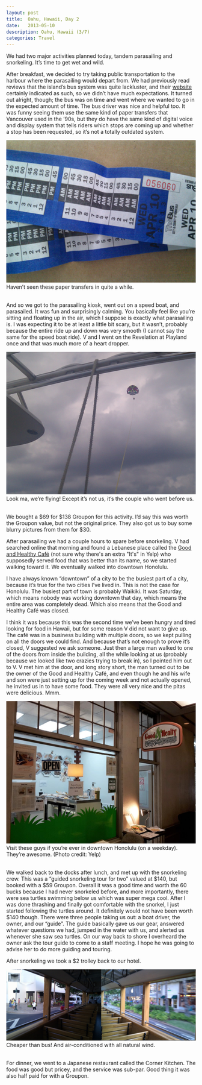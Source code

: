```yaml
---
layout: post
title:  Oahu, Hawaii, Day 2
date:   2013-05-10
description: Oahu, Hawaii (3/7)
categories: Travel
---
```

We had two major activities planned today, tandem parasailing and snorkeling. It’s time to get wet and wild.

After breakfast, we decided to try taking public transportation to the harbour where the parasailing would depart from. We had previously read reviews that the island’s bus system was quite lackluster, and their <a href="http://www.thebus.org/" target="blank">website</a> certainly indicated as such, so we didn’t have much expectations. It turned out alright, though; the bus was on time and went where we wanted to go in the expected amount of time. The bus driver was nice and helpful too. It was funny seeing them use the same kind of paper transfers that Vancouver used in the ’90s, but they do have the same kind of digital voice and display system that tells riders which stops are coming up and whether a stop has been requested, so it’s not a totally outdated system.

<div class="img_row">
	<img class="col three" src="/img/2013-05-10-a.jpg">
</div>
<div class="col three caption">
	Haven’t seen these paper transfers in quite a while. 
</div>
<br/>

And so we got to the parasailing kiosk, went out on a speed boat, and parasailed. It was fun and surprisingly calming. You basically feel like you’re sitting and floating up in the air, which I suppose is exactly what parasailing is. I was expecting it to be at least a little bit scary, but it wasn’t, probably because the entire ride up and down was very smooth (I cannot say the same for the speed boat ride). V and I went on the Revelation at Playland once and that was much more of a heart dropper.

<div class="img_row">
	<img class="col three" src="/img/2013-05-10-b.jpg">
</div>
<div class="col three caption">
	Look ma, we’re flying! Except it’s not us, it’s the couple who went before us.
</div>
<br/>

We bought a $69 for $138 Groupon for this activity. I’d say this was worth the Groupon value, but not the original price. They also got us to buy some blurry pictures from them for $30.

After parasailing we had a couple hours to spare before snorkeling. V had searched online that morning and found a Lebanese place called the <a href="https://www.yelp.com/biz/its-good-and-healthy-caf%C3%A9-honolulu-2" target="blank">Good and Healthy Café</a> (not sure why there's an extra "It's" in Yelp) who supposedly served food that was better than its name, so we started walking toward it. We eventually walked into downtown Honolulu.

I have always known “downtown” of a city to be the busiest part of a city, because it’s true for the two cities I’ve lived in. This is not the case for Honolulu. The busiest part of town is probably Waikiki. It was Saturday, which means nobody was working downtown that day, which means the entire area was completely dead. Which also means that the Good and Healthy Café was closed.

I think it was because this was the second time we’ve been hungry and tired looking for food in Hawaii, but for some reason V did not want to give up. The café was in a business building with multiple doors, so we kept pulling on all the doors we could find. And because that’s not enough to prove it’s closed, V suggested we ask someone. Just then a large man walked to one of the doors from inside the building, all the while looking at us (probably because we looked like two crazies trying to break in), so I pointed him out to V. V met him at the door, and long story short, the man turned out to be the owner of the Good and Healthy Café, and even though he and his wife and son were just setting up for the coming week and not actually opened, he invited us in to have some food. They were all very nice and the pitas were delicious. Mmm.

<div class="img_row">
	<img class="col three" src="/img/2013-05-10-c.jpg">
</div>
<div class="col three caption">
	Visit these guys if you’re ever in downtown Honolulu (on a weekday). They’re awesome. (Photo credit: Yelp)
</div>
<br/>

We walked back to the docks after lunch, and met up with the snorkeling crew. This was a “guided snorkeling tour for two” valued at $140, but booked with a $59 Groupon. Overall it was a good time and worth the 60 bucks because I had never snorkeled before, and more importantly, there were sea turtles swimming below us which was super mega cool. After I was done thrashing and finally got comfortable with the snorkel, I just started following the turtles around. It definitely would not have been worth $140 though. There were three people taking us out: a boat driver, the owner, and our “guide”. The guide basically gave us our gear, answered whatever questions we had, jumped in the water with us, and alerted us whenever she saw sea turtles. On our way back to shore I overheard the owner ask the tour guide to come to a staff meeting. I hope he was going to advise her to do more guiding and touring.

After snorkeling we took a $2 trolley back to our hotel.

<div class="img_row">
	<img class="col three" src="/img/2013-05-10-d.jpg">
</div>
<div class="col three caption">
	Cheaper than bus! And air-conditioned with all natural wind.
</div>
<br/>

For dinner, we went to a Japanese restaurant called the Corner Kitchen. The food was good but pricey, and the service was sub-par. Good thing it was also half paid for with a Groupon.
